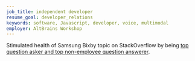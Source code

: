 ```yaml
---
job_title: independent developer
resume_goal: developer_relations
keywords: software, Javascript, developer, voice, multimodal
employer: AltBrains Workshop
---
```

Stimulated health of Samsung Bixby topic on StackOverflow by being [top question asker and top non-employee question answerer](https://stackoverflow.com/tags/bixby/topusers).